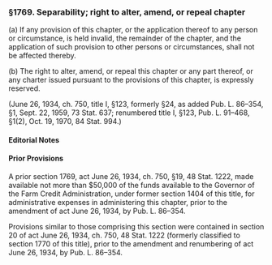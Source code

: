 ### §1769. Separability; right to alter, amend, or repeal chapter ###

(a) If any provision of this chapter, or the application thereof to any person or circumstance, is held invalid, the remainder of the chapter, and the application of such provision to other persons or circumstances, shall not be affected thereby.

(b) The right to alter, amend, or repeal this chapter or any part thereof, or any charter issued pursuant to the provisions of this chapter, is expressly reserved.

(June 26, 1934, ch. 750, title I, §123, formerly §24, as added Pub. L. 86–354, §1, Sept. 22, 1959, 73 Stat. 637; renumbered title I, §123, Pub. L. 91–468, §1(2), Oct. 19, 1970, 84 Stat. 994.)

#### **Editorial Notes** ####

#### Prior Provisions ####

A prior section 1769, act June 26, 1934, ch. 750, §19, 48 Stat. 1222, made available not more than $50,000 of the funds available to the Governor of the Farm Credit Administration, under former section 1404 of this title, for administrative expenses in administering this chapter, prior to the amendment of act June 26, 1934, by Pub. L. 86–354.

Provisions similar to those comprising this section were contained in section 20 of act June 26, 1934, ch. 750, 48 Stat. 1222 (formerly classified to section 1770 of this title), prior to the amendment and renumbering of act June 26, 1934, by Pub. L. 86–354.